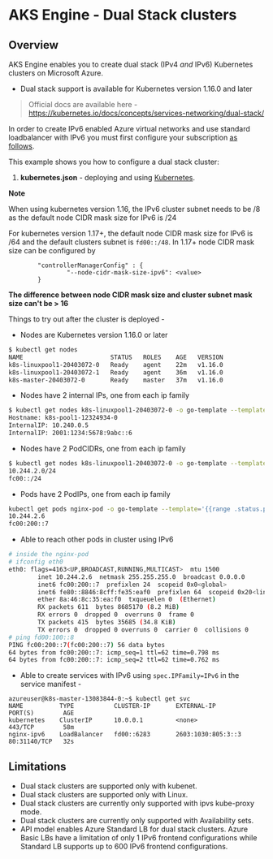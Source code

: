 # AKS Engine - Dual Stack clusters

## Overview

AKS Engine enables you to create dual stack (IPv4 *and* IPv6) Kubernetes clusters on Microsoft Azure.

- Dual stack support is available for Kubernetes version 1.16.0 and later

> Official docs are available here - https://kubernetes.io/docs/concepts/services-networking/dual-stack/

In order to create IPv6 enabled Azure virtual networks and use standard loadbalancer with IPv6 you must first configure your subscription [as follows](https://docs.microsoft.com/en-us/azure/virtual-network/virtual-network-ipv4-ipv6-dual-stack-cli#prerequisites).

This example shows you how to configure a dual stack cluster:

1. **kubernetes.json** - deploying and using [Kubernetes](kubernetes.json).

**Note** 

When using kubernetes version 1.16, the IPv6 cluster subnet needs to be /8 as the default node CIDR mask size for IPv6 is /24

For kubernetes version 1.17+, the default node CIDR mask size for IPv6 is /64 and the default clusters subnet is `fd00::/48`. In 1.17+ node CIDR mask size can be configured by 

```
        "controllerManagerConfig" : {
                "--node-cidr-mask-size-ipv6": <value>
        }
```

**The difference between node CIDR mask size and cluster subnet mask size can't be > 16**

Things to try out after the cluster is deployed -

- Nodes are Kubernetes version 1.16.0 or later

```bash
$ kubectl get nodes
NAME                        STATUS   ROLES    AGE   VERSION
k8s-linuxpool1-20403072-0   Ready    agent    22m   v1.16.0
k8s-linuxpool1-20403072-1   Ready    agent    36m   v1.16.0
k8s-master-20403072-0       Ready    master   37m   v1.16.0
```

- Nodes have 2 internal IPs, one from each ip family

```bash
$ kubectl get nodes k8s-linuxpool1-20403072-0 -o go-template --template='{{range .status.addresses}}{{printf "%s: %s \n" .type .address}}{{end}}'
Hostname: k8s-pool1-12324934-0
InternalIP: 10.240.0.5
InternalIP: 2001:1234:5678:9abc::6
```

- Nodes have 2 PodCIDRs, one from each ip family

```bash
$ kubectl get nodes k8s-linuxpool1-20403072-0 -o go-template --template='{{range .spec.podCIDRs}}{{printf "%s\n" .}}{{end}}'
10.244.2.0/24
fc00::/24
```

- Pods have 2 PodIPs, one from each ip family

```bash
kubectl get pods nginx-pod -o go-template --template='{{range .status.podIPs}}{{printf "%s \n" .ip}}{{end}}'
10.244.2.6
fc00:200::7
```

- Able to reach other pods in cluster using IPv6

```bash
# inside the nginx-pod
# ifconfig eth0
eth0: flags=4163<UP,BROADCAST,RUNNING,MULTICAST>  mtu 1500
        inet 10.244.2.6  netmask 255.255.255.0  broadcast 0.0.0.0
        inet6 fc00:200::7  prefixlen 24  scopeid 0x0<global>
        inet6 fe80::8846:8cff:fe35:eaf0  prefixlen 64  scopeid 0x20<link>
        ether 8a:46:8c:35:ea:f0  txqueuelen 0  (Ethernet)
        RX packets 611  bytes 8685170 (8.2 MiB)
        RX errors 0  dropped 0  overruns 0  frame 0
        TX packets 415  bytes 35685 (34.8 KiB)
        TX errors 0  dropped 0 overruns 0  carrier 0  collisions 0
# ping fd00:100::8
PING fc00:200::7(fc00:200::7) 56 data bytes
64 bytes from fc00:200::7: icmp_seq=1 ttl=62 time=0.798 ms
64 bytes from fc00:200::7: icmp_seq=2 ttl=62 time=0.762 ms
```

- Able to create services with IPv6 using `spec.IPFamily=IPv6` in the service manifest -

```
azureuser@k8s-master-13083844-0:~$ kubectl get svc
NAME          TYPE           CLUSTER-IP       EXTERNAL-IP          PORT(S)        AGE
kubernetes    ClusterIP      10.0.0.1         <none>               443/TCP        58m
nginx-ipv6    LoadBalancer   fd00::6283       2603:1030:805:3::3   80:31140/TCP   32s
```

## Limitations

- Dual stack clusters are supported only with kubenet.
- Dual stack clusters are supported only with Linux.
- Dual stack clusters are currently only supported with ipvs kube-proxy mode.
- Dual stack clusters are currently only supported with Availability sets.
- API model enables Azure Standard LB for dual stack clusters. Azure Basic LBs have a limitation of only 1 IPv6 frontend configurations while Standard LB supports up to 600 IPv6 frontend configurations.